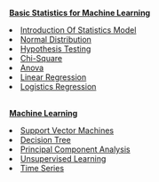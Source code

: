 <b><a href="http://www.mlaileader.com/post/-introduction-of-statistics-model" target='_blank'>Basic Statistics for Machine Learning</a></b>
<br />
<li><a href="http://mlaileader.com/post/-introduction-of-statistics-model" target='_blank'>Introduction Of Statistics Model</a></li>
<li><a href="http://mlaileader.com/post/normal-distribution" target='_blank'>Normal Distribution</a></li>
<li><a href="http://mlaileader.com/post/hypothesis-testing-in-statistics" target='_blank'>Hypothesis Testing</a></li>
<li><a href="http://mlaileader.com/post/chi-square" target='_blank'>Chi-Square</a></li>
<li><a href="http://mlaileader.com/post/anova" target='_blank'>Anova</a></li>
<li><a href="http://mlaileader.com/post/linear-regression" target='_blank'>Linear Regression</a></li>
<li><a href="#" target='_blank'>Logistics Regression</a></li>
<br />

<b><a href="http://mlaileader.com/post/machine-learning" target='_blank'>Machine Learning</a></b>
<br />

<li><a href="http://mlaileader.com/post/support-vector-machines" target='_blank'>Support Vector Machines</a></li>
<li><a href="http://mlaileader.com/post/decision-tree" target='_blank'>Decision Tree</a></li>
<li><a href="http://mlaileader.com/post/principal-component-analysis" target='_blank'>Principal Component Analysis</a></li>
<li><a href="http://mlaileader.com/post/unsupervised-learning" target='_blank'>Unsupervised Learning</a></li>
<li><a href="http://mlaileader.com/post/time-series-analysis" target='_blank'>Time Series</a></li>


